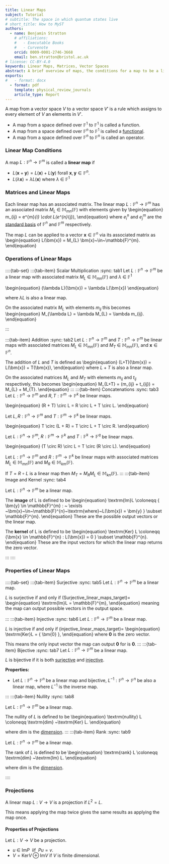 ```yaml
---
title: Linear Maps 
subject: Tutorial
# subtitle: The space in which quantum states live
# short_title: How to MyST
authors:
  - name: Benjamin Stratton
    # affiliations:
    #   - Executable Books
    #   - Curvenote
    orcid: 0009-0001-2746-3668
    email: ben.stratton@bristol.ac.uk
# license: CC-BY-4.0
keywords: Linear Maps, Matrices, Vector Spaces 
abstract: A brief overview of maps, the conditions for a map to be a linear maps and some of there properties. 
exports:
#   - format: docx
  - format: pdf
    template: physical_review_journals
    article_type: Report
---
```


A map from a vector space $V$ to a vector space $V'$ is a rule which assigns to every element of $V$ an elements in $V'$. 

- A map from a space defined over $\mathbb{F}^{1}$ to $\mathbb{F}^{1}$ is called a function.
- A map from a space defined over $\mathbb{F}^{n}$ to $\mathbb{F}^{1}$ is called a [functional](#functional_target_glossary).
- A map from a space defined over $\mathbb{F}^{n}$ to $\mathbb{F}^{n}$ is called an operator. 

### Linear Map Conditions

A map $L: \mathbb{F}^{n} \rightarrow \mathbb{F}^{m}$ is called a **linear map** if
- $L(\bm{x} + \bm{y}) = L(\bm{x}) + L(\bm{y})$ forall $\bm{x}, \bm{y} \in \mathbb{F}^{n}$. 
- $L(\lambda \bm{x}) = \lambda L(\bm{x})$ where $\lambda ~ \in ~ \mathbb{F}^{1}$

### Matrices and Linear Maps

Each linear map has an associated matrix. The linear map $L: \mathbb{F}^{n} \rightarrow \mathbb{F}^{m}$ has an associated matrix $M_{L}~\in~\mathbb{M}_{mn}(\mathbb{F})$ with elements given by 
\begin{equation}
m_{ij} = e^{m}_{i} \cdot L(e^{n}_{j}),
\end{equation}
where $e^{n}_{i}$ and $e^{m}_{j}$ are the [standard basis](#standard_basis_basis_target) of $\mathbb{F}^{n}$ and $\mathbb{F}^{m}$ respectively. 

The map $L$ can be applied to a vector $\bm{x} \in \mathbb{F}^{n}$ via its associated matrix as 
\begin{equation}
L(\bm{x}) = M_{L} \bm{x}~\in~\mathbb{F}^{m}.
\end{equation}

### Operations of Linear Maps

::::{tab-set}
:::{tab-item} Scalar Multiplication
:sync: tab1
Let $L: \mathbb{F}^{n} \rightarrow \mathbb{F}^{m}$ be a linear map with associated matrix $M_{L}~\in~\mathbb{M}_{mn}(\mathbb{F})$ and $\lambda~\in~\mathbb{F}^{1}$

\begin{equation}
(\lambda L)(\bm{x}) = \lambda L(\bm{x})
\end{equation}

where $\lambda L$ is also a linear map. 

On the associated matrix $M_{L}$ with elements $m_{ij}$ this becomes 
\begin{equation}
M_{\lambda L} = \lambda M_{L} = \lambda m_{ij}.
\end{equation}

:::

:::{tab-item} Addition
:sync: tab2
Let $L: \mathbb{F}^{n} \rightarrow \mathbb{F}^{m}$ and $T: \mathbb{F}^{n} \rightarrow \mathbb{F}^{m}$ be linear maps with associated matrices $M_{L}~\in~\mathbb{M}_{mn}(\mathbb{F})$ and $M_{T}~\in~\mathbb{M}_{mn}(\mathbb{F})$, and $\bm{x} \in \mathbb{F}^{n}$. 

The addition of $L$ and $T$ is defined as 
\begin{equation}
(L+T)(\bm{x}) = L(\bm{x}) + T(\bm{x}),
\end{equation}
where $L+T$ is also a linear map. 

On the associated matrices $M_{L}$ and $M_{T}$ with elements $m_{ij}$ and $t_{ij}$ respectively, this becomes 
\begin{equation}
M_{L+T} = (m_{ij} + t_{ij}) = M_{L} + M_{T}. 
\end{equation}
:::
:::{tab-item} Concatenations
:sync: tab3
Let $L: \mathbb{F}^{n} \rightarrow \mathbb{F}^{m}$ and $R,T: \mathbb{F}^{m} \rightarrow \mathbb{F}^{k}$ be linear maps.

\begin{equation}
(R + T) \circ L = R \circ L + T \circ L.
\end{equation}

Let $L,R: \mathbb{F}^{n} \rightarrow \mathbb{F}^{m}$ and $T: \mathbb{F}^{m} \rightarrow \mathbb{F}^{k}$ be linear maps.

\begin{equation}
T \circ (L + R) = T \circ L + T \circ R.
\end{equation}

Let $L: \mathbb{F}^{n} \rightarrow \mathbb{F}^{m}$, $R: \mathbb{F}^{m} \rightarrow \mathbb{F}^{k}$ and $T: \mathbb{F}^{k} \rightarrow \mathbb{F}^{q}$ be linear maps.

\begin{equation}
  (T \circ R) \circ L = T \circ (R \circ L).
\end{equation}

Let $L: \mathbb{F}^{n} \rightarrow \mathbb{F}^{m}$ and $R: \mathbb{F}^{m} \rightarrow \mathbb{F}^{k}$ be linear maps with associated matrices $M_{L}~\in~\mathbb{M}_{mn}(\mathbb{F})$ and $M_{R}~\in~\mathbb{M}_{km}(\mathbb{F})$.

If $T = R \circ L$ is a linear map then $M_{T} = M_{R}M_{L}~\in~\mathbb{M}_{kn}(\mathbb{F})$. 
:::
:::{tab-item} Image and Kernel
:sync: tab4

Let $L: \mathbb{F}^{n} \rightarrow \mathbb{F}^{m}$ be a linear map.

The **image** of L is defined to be 
\begin{equation}
\textrm{Im}L \coloneqq \{ \bm{y} \in \mathbb{F}^{m} : ~ \exists ~\bm{x}~\in~\mathbb{F}^{n}~\textrm{where}~L(\bm{x}) = \bm{y} \} \subset \mathbb{F}^{m}.
\end{equation}
These are the possible output vectors or the linear map.

The **kernel** of L is defined to be 
\begin{equation}
\textrm{Ker} L \coloneqq \{\bm{x} \in \mathbb{F}^{n} : L(\bm{x}) = 0 \} \subset \mathbb{F}^{n}.
\end{equation}
These are the input vectors for which the linear map returns the zero vector. 


:::
::::

### Properties of Linear Maps

::::{tab-set}
:::{tab-item} Surjective
:sync: tab5
Let $L: \mathbb{F}^{n} \rightarrow \mathbb{F}^{m}$ be a linear map.

$L$ is surjective if and only if
(Surjective_linear_maps_target)=
\begin{equation}
\textrm{Im}L = \mathbb{F}^{m},
\end{equation}
meaning the map can output possible vectors in the output space. 

:::
:::{tab-item} Injective
:sync: tab6
Let $L: \mathbb{F}^{n} \rightarrow \mathbb{F}^{m}$ be a linear map.

$L$ is injective if and only if
(injective_linear_maps_target)=
\begin{equation}
\textrm{Ker}L = \{ \bm{0} \},
\end{equation}
where $\bm{0}$ is the zero vector. 

This means the only input vector the map can output $\bm{0}$ for is $\bm{0}$. 
:::
:::{tab-item} Bijective 
:sync: tab7
Let $L: \mathbb{F}^{n} \rightarrow \mathbb{F}^{m}$ be a linear map.

$L$ is bijective if it is both [surjective](#Surjective_linear_maps_target) and [injective](#injective_linear_maps_target). 

**Properties:**
- Let $L: \mathbb{F}^{n} \rightarrow \mathbb{F}^{n}$ be a linear map and bijective, $L^{-1}: \mathbb{F}^{n} \rightarrow \mathbb{F}^{n}$ be also a linear map, where $L^{-1}$ is the inverse map. 

:::
:::{tab-item} Nullity 
:sync: tab8

Let $L: \mathbb{F}^{n} \rightarrow \mathbb{F}^{m}$ be a linear map.

The nullity of $L$ is defined to be 
\begin{equation}
\textrm{nullity} L \coloneqq \textrm{dim} ~\textrm{Ker} L.
\end{equation} 

where $\textrm{dim}$ is the [dimension](#dimension_vector_spaces_target). 
:::
:::{tab-item} Rank 
:sync: tab9

Let $L: \mathbb{F}^{n} \rightarrow \mathbb{F}^{m}$ be a linear map.

The rank of $L$ is defined to be 
\begin{equation}
\textrm{rank} L \coloneqq \textrm{dim} ~\textrm{Im} L.
\end{equation} 

where $\textrm{dim}$ is the [dimension](#dimension_vector_spaces_target). 

::::

### Projections

A linear map $L: V \rightarrow V$ is a projection if $L^{2}=L$. 

This means applying the map twice gives the same results as applying the map once. 

#### Properties of Projections

Let $L: V \rightarrow V$ be a projection.

- $u~\in~\textrm{Im}P ~ ~ \textrm{iif} ~ ~ Pu=v$.
- $V = \textrm{Ker} V \oplus \textrm{Im} V$ if $V$ is finite dimensional.


